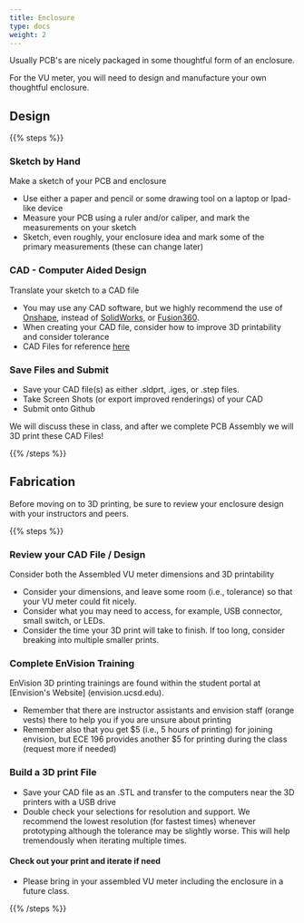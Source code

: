 ```yaml
---
title: Enclosure
type: docs
weight: 2
---
```


Usually PCB's are nicely packaged in some thoughtful form of an enclosure.

For the VU meter, you will need to design and manufacture your own thoughtful enclosure.

## Design

{{% steps %}}

### Sketch by Hand

Make a sketch of your PCB and enclosure

- Use either a paper and pencil or some drawing tool on a laptop or Ipad-like device
- Measure your PCB using a ruler and/or caliper, and mark the measurements on your sketch
- Sketch, even roughly, your enclosure idea and mark some of the primary measurements (these can change later)

### CAD - Computer Aided Design

Translate your sketch to a CAD file

- You may use any CAD software, but we highly recommend the use of [Onshape](https://onshape.com), instead of [SolidWorks](https://solidWorks.com), or [Fusion360](https://www.autodesk.com/products/fusion-360/).
- When creating your CAD file, consider how to improve 3D printability and consider tolerance
- CAD Files for reference [here](https://cad.onshape.com/documents/caf5c815b9984f0cb1f1307f/w/b068f4dcfc1fd8134e540bdd/e/b74d3986706152d5b7be94e5?renderMode=0&uiState=67edc87c94ee2703b964a403)

### Save Files and Submit

- Save your CAD file(s) as either .sldprt, .iges, or .step files.
- Take Screen Shots (or export improved renderings) of your CAD
- Submit onto Github

We will discuss these in class, and after we complete PCB Assembly we will 3D print these CAD Files!

{{% /steps %}}

## Fabrication

Before moving on to 3D printing, be sure to review your enclosure design with your instructors and peers.

{{% steps %}}

### Review your CAD File / Design

Consider both the Assembled VU meter dimensions and 3D printability

- Consider your dimensions, and leave some room (i.e., tolerance) so that your VU meter could fit nicely.
- Consider what you may need to access, for example, USB connector, small switch, or LEDs.
- Consider the time your 3D print will take to finish. If too long, consider breaking into multiple smaller prints.

### Complete EnVision Training

EnVision 3D printing trainings are found within the student portal at [Envision's Website] (envision.ucsd.edu).

- Remember that there are instructor assistants and envision staff (orange vests) there to help you if you are unsure about printing
- Remember also that you get $5 (i.e., 5 hours of printing) for joining envision, but ECE 196 provides another $5 for printing during the class (request more if needed)

### Build a 3D print File

- Save your CAD file as an .STL and transfer to the computers near the 3D printers with a USB drive
- Double check your selections for resolution and support. We recommend the lowest resolution (for fastest times) whenever prototyping although the tolerance may be slightly worse. This will help tremendously when iterating multiple times.
<!-- - Submit onto Github -->

#### Check out your print and iterate if need

- Please bring in your assembled VU meter including the enclosure in a future class.

{{% /steps %}}
